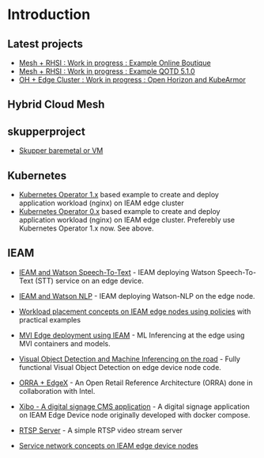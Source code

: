 # Introduction

## Latest projects
- [Mesh + RHSI : Work in progress : Example Online Boutique](https://github.com/SanjeevKGupta/gcp-microservices-demo)
- [Mesh + RHSI : Work in progress : Example QOTD 5.1.0](https://github.com/SanjeevKGupta/example-qotd)
- [OH + Edge Cluster : Work in progress : Open Horizon and KubeArmor](https://github.com/SanjeevKGupta/example-kubearmor)

## Hybrid Cloud Mesh

## skupperproject 
- [Skupper baremetal or VM](https://github.com/SanjeevKGupta/skupper-example-gateway)

## Kubernetes
- [Kubernetes Operator 1.x](https://github.com/SanjeevKGupta/example/tree/master/operator1x) based example to create and deploy application workload (nginx) on IEAM edge cluster 
- [Kubernetes Operator 0.x](https://github.com/SanjeevKGupta/example/tree/master/operator0x) based example to create and deploy application workload (nginx) on IEAM edge cluster. Preferebly use Kubernetes Operator 1.x now. See above.

## IEAM 
- [IEAM and Watson Speech-To-Text](https://github.com/SanjeevKGupta/Watson-Speech/blob/main/STT-IEAM/edge-device/README.md) - IEAM deploying Watson Speech-To-Text (STT) service on an edge device.
- [IEAM and Watson NLP](https://github.com/SanjeevKGupta/Watson-NLP/blob/main/MLOps/Deploy-to-IEAM/edge-device/README.md) - IEAM deploying Watson-NLP on the edge node.
- [Workload placement concepts on IEAM edge nodes using policies](https://github.com/SanjeevKGupta/example/blob/master/policy/README.md) with practical examples

- [MVI Edge deployment using IEAM](https://github.com/IBM/vision-hzn) - ML Inferencing at the edge using MVI containers and models.

- [Visual Object Detection and Machine Inferencing on the road](https://github.com/SanjeevKGupta/visual) - Fully functional Visual Object Detection on edge device node code.

- [ORRA + EdgeX](https://github.com/SanjeevKGupta/orra/tree/dev2/demos/OH-EXF-Jakarta) - An Open Retail Reference Architecture (ORRA) done in collaboration with Intel.

- [Xibo - A digital signage CMS application](https://github.com/SanjeevKGupta/xibo) - A digital signage application on IEAM Edge Device node originally developed with docker compose.

- [RTSP Server](https://github.com/SanjeevKGupta/rtsp) - A simple RTSP video stream server

- [Service network concepts on IEAM edge device nodes](https://github.com/SanjeevKGupta/example/tree/master/network) 
